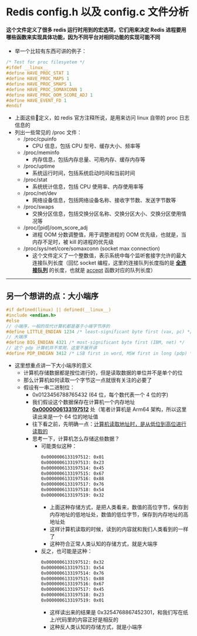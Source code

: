 # Redis config.h 以及 config.c 文件分析
#### 这个文件定义了很多 redis 运行时用到的宏选项，它们用来决定 Redis 进程要用哪些函数来实现具体功能，因为不同平台对相同功能的实现可能不同
- 举一个比较有东西可讲的例子：
``` C
/* Test for proc filesyetem */
#ifdef __linux__
#define HAVE_PROC_STAT 1
#define HAVE_PROC_MAPS 1
#define HAVE_PROC_SMAPS 1
#define HAVE_PROC_SOMAXCONN 1
#define HAVE_PROC_OOM_SCORE_ADJ 1
#define HAVE_EVENT_FD 1
#endif
```
- 上面这些🌹定义，如 redis 官方注释所说，是用来访问 linux 自带的 proc 日志信息的
- 列出一些常见的 /proc 文件：
    - /proc/cpuinfo 
        - CPU 信息，包括 CPU 型号、缓存大小、频率等
    - /proc/meminfo
        - 内存信息，包括内存总量、可用内存、缓存内存等
    - /proc/uptime
        - 系统运行时间，包括系统启动时间和当前时间
    - /proc/stat
        - 系统统计信息，包括 CPU 使用率、内存使用率等
    - /proc/net/dev
        - 网络设备信息，包括网络设备名称、接收字节数、发送字节数等
    - /proc/swaps
        - 交换分区信息，包括交换分区名称、交换分区大小、交换分区使用情况等
    - /proc/[pid]/oom_score_adj
        - 进程 OOM 分数调整值，用于调整进程的 OOM 优先级，也就是，当内存不足时，被 kill 的进程的优先级
    - /proc/sys/net/core/somaxconn (socket max connection)
        - 这个文件定义了一个整数值，表示系统中每个监听套接字允许的最大连接队列长度（回忆 socket 编程，这里的连接队列长度指的是 <u>**全连接队列**</u> 的长度，也就是 <u>accept</u> 函数对应的队列长度）

-- -

## 另一个想讲的点：大小端序

``` C
#if defined(linux) || defined(__linux__)
#include <endian.h>
#else 
// 小端序，一般的现代计算机都是基于小端字节序的
#define LITTLE_ENDIAN 1234 /* least-significant byte first (vax, pc) */
// 大端序
#define BIG_ENDIAN 4321 /* most-significant byte first (IBM, net) */
// 这个 pdp 计算机并不常用，这里不展开讲
#define PDP_ENDIAN 3412 /* LSB first in word, MSW first in long (pdp) */
```
- 这里想重点讲一下大小端序的意义
    - 计算机存储数据都是按位进行的，但是读取数据的单位并不是单个的位
    - 那么计算机如何读取一个字节这一点就很有关注的必要了
    - 假设有一串二进制位：
        - 0x0123456788765432 (64 位，每个数代表一个 4 位的字)
        - 我们假设这个数据保存在计算机一个内存地址 <u>**0x0000006133197512**</u> 处（笔者计算机是 Arm64 架构，所以这里读出来是一个 64 位的地址值
        - 往下看之前，先明确一点：<u>计算机读取地址时，是从低位到高位进行读取的</u>
        - 思考一下，计算机怎么存储这些数据？
            - 可能类似这种：
                ``` txt
                0x0000006133197512: 0x01
                0x0000006133197513: 0x23
                0x0000006133197514: 0x45
                0x0000006133197515: 0x67
                0x0000006133197516: 0x88
                0x0000006133197517: 0x76
                0x0000006133197518: 0x54
                0x0000006133197519: 0x32
                ```
                - 上面这种存储方式，是把人类看来，数值的高位字节，保存到内存地址的低地址处，数值的低位字节，保存到内存地址的高地址处
                - 这样计算机读取的时候，读到的内容就和我们人类看到的一样了
                - 这种符合正常人类认知的存储方式，就是大端序
            - 反之，也可能是这种：
                ``` txt
                0x0000006133197512: 0x32
                0x0000006133197513: 0x54
                0x0000006133197514: 0x76
                0x0000006133197515: 0x88
                0x0000006133197516: 0x67
                0x0000006133197517: 0x45
                0x0000006133197518: 0x23
                0x0000006133197519: 0x01
                ```
                - 这样读出来的结果是 0x3254768867452301，和我们写在纸上/代码里的内容正好是相反的
                - 这种反人类认知的存储方式，就是小端序